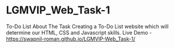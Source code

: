 # LGMVIP_Web_Task-1

To-Do List
About The Task
Creating a To-Do List website which will determine our HTML, CSS and Javascript skills.
Live Demo -
https://swapnil-roman.github.io/LGMVIP-Web_Task-1/
